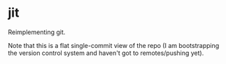 # jit

Reimplementing git.

Note that this is a flat single-commit view of the repo (I am bootstrapping the version control system and haven't got to remotes/pushing yet).
